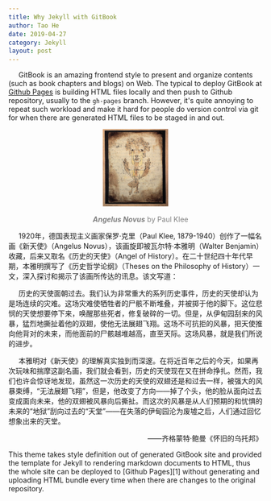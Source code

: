 ```yaml
---
title: Why Jekyll with GitBook
author: Tao He
date: 2019-04-27
category: Jekyll
layout: post
---
```

<style>
     p {
    text-indent: 20px;
  }
</style>
GitBook is an amazing frontend style to present and organize contents (such as book chapters
and blogs) on Web. The typical to deploy GitBook at [Github Pages][1]
is building HTML files locally and then push to Github repository, usually to the `gh-pages`
branch. However, it's quite annoying to repeat such workload and make it hard for people do
version control via git for when there are generated HTML files to be staged in and out.
<div>     <!--块级封装-->
    <center>  <!--将图片和文字居中-->
    <img src="fig\Paul_Klee_~_Angelus_Novus_~_1920.jpeg" alt="OPS_images_pg_15" style="zoom:15%;">
    <br>    <!--换行-->
    <p style="color:grey;"><i><b>Angelus Novus</b></i> by Paul Klee</p> <!--标题-->
    </center>
</div>
<p> </p>
<p>1920年，德国表现主义画家保罗·克里（Paul Klee, 1879-1940）创作了一幅名画《新天使》（Angelus Novus），该画旋即被瓦尔特·本雅明（Walter Benjamin）收藏，后来又取名《历史的天使》（Angel of History）。在二十世纪四十年代早期，本雅明撰写了《历史哲学论纲》（Theses on the Philosophy of History）一文，深入探讨和揭示了该画所传达的讯息。该文写道：</p>
<p style="font-family: KaiTi">
    历史的天使面朝过去。我们认为非常重大的系列历史事件，历史的天使却认为是场连续的灾难。这场灾难使牺牲者的尸骸不断堆叠，并被掷于他的脚下。这位悲悯的天使想要停下来，唤醒那些死者，修复破碎的一切。但是，从伊甸园刮来的风暴，猛烈地撕扯着他的双翅，使他无法展翅飞翔。这场不可抗拒的风暴，把天使推向他背对的未来，而他面前的尸骸越堆越高，直至天际。这场风暴，就是我们所说的进步。
</p>
<p>本雅明对《新天使》的理解真实独到而深邃。在将近百年之后的今天，如果再次玩味和揣摩这副名画，我们就会看到，历史的天使现在又在拼命挣扎。然而，我们也许会惊讶地发现，虽然这一次历史的天使的双翅还是和过去一样，被强大的风暴束缚，“无法展翅飞翔”，但是，他改变了方向——掉了个头，他的脸从面向过去变成面向未来，他的双翅被风暴向后撕扯。而这次的风暴是从人们预期的和忧惧的未来的“地狱”刮向过去的“天堂”——在失落的伊甸园沦为废墟之后，人们通过回忆想象出来的天堂。</p>
<p align="right">——齐格蒙特·鲍曼《怀旧的乌托邦》</p>
This theme takes style definition out of generated GitBook site and provided the template
for Jekyll to rendering markdown documents to HTML, thus the whole site can be deployed
to [Github Pages][1] without generating and uploading HTML bundle every time when there are
changes to the original repository.

[1]: https://pages.github.com
